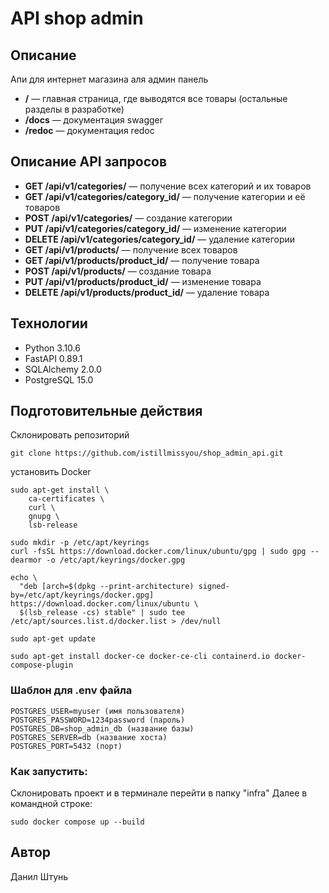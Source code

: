 # API shop admin

## Описание

Апи для интернет магазина аля админ панель

* **/** — главная страница, где выводятся все товары (остальные разделы в разработке)
* **/docs** — документация swagger
* **/redoc** — документация redoc

## Описание API запросов

* **GET /api/v1/categories/** — получение всех категорий и их товаров
* **GET /api/v1/categories/category_id/** —  получение категории и её товаров
* **POST /api/v1/categories/** — создание категории
* **PUT /api/v1/categories/category_id/** —  изменение категории
* **DELETE /api/v1/categories/category_id/** —  удаление категории
* **GET /api/v1/products/** — получение всех товаров
* **GET /api/v1/products/product_id/** —  получение товара
* **POST /api/v1/products/** — создание товара
* **PUT /api/v1/products/product_id/** —  изменение товара
* **DELETE /api/v1/products/product_id/** —  удаление товара

## Технологии

* Python 3.10.6
* FastAPI 0.89.1
* SQLAlchemy 2.0.0
* PostgreSQL 15.0

## Подготовительные действия

Склонировать репозиторий

```
git clone https://github.com/istillmissyou/shop_admin_api.git
```

установить Docker

```
sudo apt-get install \
    ca-certificates \
    curl \
    gnupg \
    lsb-release
```

```
sudo mkdir -p /etc/apt/keyrings
curl -fsSL https://download.docker.com/linux/ubuntu/gpg | sudo gpg --dearmor -o /etc/apt/keyrings/docker.gpg
```

```
echo \
  "deb [arch=$(dpkg --print-architecture) signed-by=/etc/apt/keyrings/docker.gpg] https://download.docker.com/linux/ubuntu \
  $(lsb_release -cs) stable" | sudo tee /etc/apt/sources.list.d/docker.list > /dev/null
```

```
sudo apt-get update
```

```
sudo apt-get install docker-ce docker-ce-cli containerd.io docker-compose-plugin
```

### Шаблон для .env файла

```
POSTGRES_USER=myuser (имя пользователя)
POSTGRES_PASSWORD=1234password (пароль)
POSTGRES_DB=shop_admin_db (название базы)
POSTGRES_SERVER=db (название хоста)
POSTGRES_PORT=5432 (порт)
```

### Как запустить:

Склонировать проект и в терминале перейти в папку "infra"
Далее в командной строке:

``` 
sudo docker compose up --build
```

## Автор
Данил Штунь
